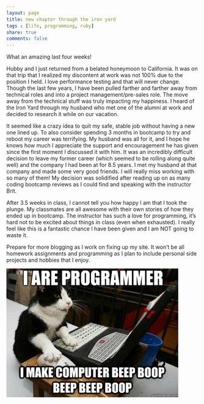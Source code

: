 ```yaml
---
layout: page
title: new chapter through the iron yard
tags : [life, programming, ruby]
share: true
comments: false
---
```


What an amazing last four weeks!

Hubby and I just returned from a belated honeymoon to California.  It was on that trip that I realized my discontent at work was not 100% due to the position I held.  I love performance testing and that will never change.  Though the last few years, I have been pulled farther and farther away from technical roles and into a project management/pre-sales role.  The move away from the technical stuff was truly impacting my happiness.  I heard of the Iron Yard through my husband who met one of the alumni at work and decided to research it while on our vacation.

It seemed like a crazy idea to quit my safe, stable job without having a new one lined up.  To also consider spending 3 months in bootcamp to try and reboot my career was terrifying.  My husband was all for it, and I hope he knows how much I appreciate the support and encouragement he has given since the first moment I discussed it with him.  It was an incredibly difficult decision to leave my former career (which seemed to be rolling along quite well) and the company I had been at for 8.5 years.  I met my husband at that company and made some very good friends.  I will really miss working with so many of them!  My decision was solidified after reading up on as many coding bootcamp reviews as I could find and speaking with the instructor Brit.

After 3.5 weeks in class, I cannot tell you how happy I am that I took the plunge.  My classmates are all awesome with their own stories of how they ended up in bootcamp.  The instructor has such a love for programming, it’s hard not to be excited about things in class (even when exhausted).  I really feel like this is a fantastic chance I have been given and I am NOT going to waste it.

Prepare for more blogging as I work on fixing up my site.  It won’t be all homework assignments and programming as I plan to include personal side projects and hobbies that I enjoy.

![kitty](/images/programmer_cat.jpg)
